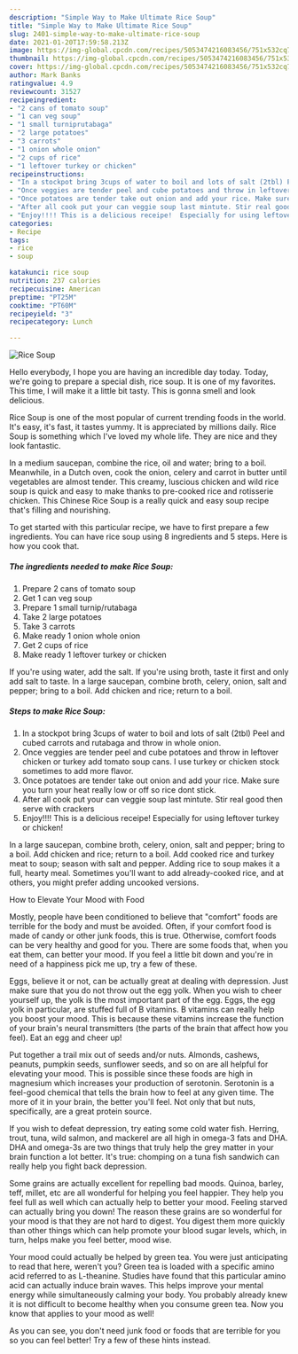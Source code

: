 ```yaml
---
description: "Simple Way to Make Ultimate Rice Soup"
title: "Simple Way to Make Ultimate Rice Soup"
slug: 2401-simple-way-to-make-ultimate-rice-soup
date: 2021-01-20T17:59:58.213Z
image: https://img-global.cpcdn.com/recipes/5053474216083456/751x532cq70/rice-soup-recipe-main-photo.jpg
thumbnail: https://img-global.cpcdn.com/recipes/5053474216083456/751x532cq70/rice-soup-recipe-main-photo.jpg
cover: https://img-global.cpcdn.com/recipes/5053474216083456/751x532cq70/rice-soup-recipe-main-photo.jpg
author: Mark Banks
ratingvalue: 4.9
reviewcount: 31527
recipeingredient:
- "2 cans of tomato soup"
- "1 can veg soup"
- "1 small turniprutabaga"
- "2 large potatoes"
- "3 carrots"
- "1 onion whole onion"
- "2 cups of rice"
- "1 leftover turkey or chicken"
recipeinstructions:
- "In a stockpot bring 3cups of water to boil and lots of salt (2tbl) Peel and cubed carrots and rutabaga and throw in whole onion."
- "Once veggies are tender peel and cube potatoes and throw in leftover chicken or turkey add tomato soup cans. I use turkey or chicken stock sometimes to add more flavor."
- "Once potatoes are tender take out onion and add your rice. Make sure you turn your heat really low or off so rice dont stick."
- "After all cook put your can veggie soup last mintute. Stir real good then serve with crackers"
- "Enjoy!!!! This is a delicious receipe!  Especially for using leftover turkey or chicken!"
categories:
- Recipe
tags:
- rice
- soup

katakunci: rice soup 
nutrition: 237 calories
recipecuisine: American
preptime: "PT25M"
cooktime: "PT60M"
recipeyield: "3"
recipecategory: Lunch

---
```



![Rice Soup](https://img-global.cpcdn.com/recipes/5053474216083456/751x532cq70/rice-soup-recipe-main-photo.jpg)

Hello everybody, I hope you are having an incredible day today. Today, we're going to prepare a special dish, rice soup. It is one of my favorites. This time, I will make it a little bit tasty. This is gonna smell and look delicious.

Rice Soup is one of the most popular of current trending foods in the world. It's easy, it's fast, it tastes yummy. It is appreciated by millions daily. Rice Soup is something which I've loved my whole life. They are nice and they look fantastic.

In a medium saucepan, combine the rice, oil and water; bring to a boil. Meanwhile, in a Dutch oven, cook the onion, celery and carrot in butter until vegetables are almost tender. This creamy, luscious chicken and wild rice soup is quick and easy to make thanks to pre-cooked rice and rotisserie chicken. This Chinese Rice Soup is a really quick and easy soup recipe that&#39;s filling and nourishing.


To get started with this particular recipe, we have to first prepare a few ingredients. You can have rice soup using 8 ingredients and 5 steps. Here is how you cook that.

<!--inarticleads1-->

##### The ingredients needed to make Rice Soup:

1. Prepare 2 cans of tomato soup
1. Get 1 can veg soup
1. Prepare 1 small turnip/rutabaga
1. Take 2 large potatoes
1. Take 3 carrots
1. Make ready 1 onion whole onion
1. Get 2 cups of rice
1. Make ready 1 leftover turkey or chicken


If you&#39;re using water, add the salt. If you&#39;re using broth, taste it first and only add salt to taste. In a large saucepan, combine broth, celery, onion, salt and pepper; bring to a boil. Add chicken and rice; return to a boil. 

<!--inarticleads2-->

##### Steps to make Rice Soup:

1. In a stockpot bring 3cups of water to boil and lots of salt (2tbl) Peel and cubed carrots and rutabaga and throw in whole onion.
1. Once veggies are tender peel and cube potatoes and throw in leftover chicken or turkey add tomato soup cans. I use turkey or chicken stock sometimes to add more flavor.
1. Once potatoes are tender take out onion and add your rice. Make sure you turn your heat really low or off so rice dont stick.
1. After all cook put your can veggie soup last mintute. Stir real good then serve with crackers
1. Enjoy!!!! This is a delicious receipe!  Especially for using leftover turkey or chicken!


In a large saucepan, combine broth, celery, onion, salt and pepper; bring to a boil. Add chicken and rice; return to a boil. Add cooked rice and turkey meat to soup; season with salt and pepper. Adding rice to soup makes it a full, hearty meal. Sometimes you&#39;ll want to add already-cooked rice, and at others, you might prefer adding uncooked versions. 

How to Elevate Your Mood with Food


Mostly, people have been conditioned to believe that "comfort" foods are terrible for the body and must be avoided. Often, if your comfort food is made of candy or other junk foods, this is true. Otherwise, comfort foods can be very healthy and good for you. There are some foods that, when you eat them, can better your mood. If you feel a little bit down and you're in need of a happiness pick me up, try a few of these.

Eggs, believe it or not, can be actually great at dealing with depression. Just make sure that you do not throw out the egg yolk. When you wish to cheer yourself up, the yolk is the most important part of the egg. Eggs, the egg yolk in particular, are stuffed full of B vitamins. B vitamins can really help you boost your mood. This is because these vitamins increase the function of your brain's neural transmitters (the parts of the brain that affect how you feel). Eat an egg and cheer up!

Put together a trail mix out of seeds and/or nuts. Almonds, cashews, peanuts, pumpkin seeds, sunflower seeds, and so on are all helpful for elevating your mood. This is possible since these foods are high in magnesium which increases your production of serotonin. Serotonin is a feel-good chemical that tells the brain how to feel at any given time. The more of it in your brain, the better you'll feel. Not only that but nuts, specifically, are a great protein source.

If you wish to defeat depression, try eating some cold water fish. Herring, trout, tuna, wild salmon, and mackerel are all high in omega-3 fats and DHA. DHA and omega-3s are two things that truly help the grey matter in your brain function a lot better. It's true: chomping on a tuna fish sandwich can really help you fight back depression. 

Some grains are actually excellent for repelling bad moods. Quinoa, barley, teff, millet, etc are all wonderful for helping you feel happier. They help you feel full as well which can actually help to better your mood. Feeling starved can actually bring you down! The reason these grains are so wonderful for your mood is that they are not hard to digest. You digest them more quickly than other things which can help promote your blood sugar levels, which, in turn, helps make you feel better, mood wise.

Your mood could actually be helped by green tea. You were just anticipating to read that here, weren't you? Green tea is loaded with a specific amino acid referred to as L-theanine. Studies have found that this particular amino acid can actually induce brain waves. This helps improve your mental energy while simultaneously calming your body. You probably already knew it is not difficult to become healthy when you consume green tea. Now you know that applies to your mood as well!

As you can see, you don't need junk food or foods that are terrible for you so you can feel better! Try  a few  of  these  hints  instead.

